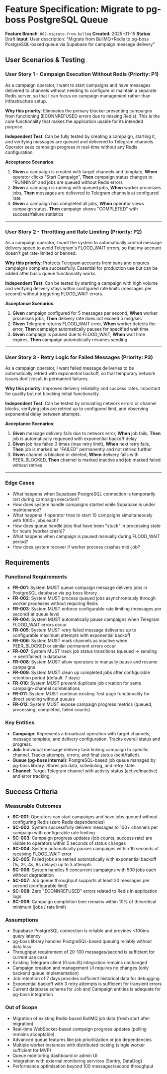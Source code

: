 # Feature Specification: Migrate to pg-boss PostgreSQL Queue

**Feature Branch**: `002-migrate-from-bullmq`
**Created**: 2025-01-15
**Status**: Draft
**Input**: User description: "Migrate from BullMQ+Redis to pg-boss PostgreSQL-based queue via Supabase for campaign message delivery"

## User Scenarios & Testing

### User Story 1 - Campaign Execution Without Redis (Priority: P1)

As a campaign operator, I want to start campaigns and have messages delivered to channels without needing to configure or maintain a separate Redis server, so that I can focus on campaign management rather than infrastructure setup.

**Why this priority**: Eliminates the primary blocker preventing campaigns from functioning (ECONNREFUSED errors due to missing Redis). This is the core functionality that makes the application usable for its intended purpose.

**Independent Test**: Can be fully tested by creating a campaign, starting it, and verifying messages are queued and delivered to Telegram channels. Operator sees campaign progress in real-time without any Redis configuration.

**Acceptance Scenarios**:

1. **Given** a campaign is created with target channels and template, **When** operator clicks "Start Campaign", **Then** campaign status changes to "RUNNING" and jobs are queued without Redis errors
2. **Given** a campaign is running with queued jobs, **When** worker processes jobs, **Then** messages are delivered to Telegram channels at configured rate
3. **Given** a campaign has completed all jobs, **When** operator views campaign status, **Then** campaign shows "COMPLETED" with success/failure statistics

---

### User Story 2 - Throttling and Rate Limiting (Priority: P2)

As a campaign operator, I want the system to automatically control message delivery speed to avoid Telegram's FLOOD_WAIT errors, so that my account doesn't get rate-limited or banned.

**Why this priority**: Protects Telegram accounts from bans and ensures campaigns complete successfully. Essential for production use but can be added after basic queue functionality works.

**Independent Test**: Can be tested by starting a campaign with high volume and verifying delivery stays within configured rate limits (messages per second) without triggering FLOOD_WAIT errors.

**Acceptance Scenarios**:

1. **Given** campaign configured for 5 messages per second, **When** worker processes jobs, **Then** delivery rate does not exceed 5 msg/sec
2. **Given** Telegram returns FLOOD_WAIT error, **When** worker detects the error, **Then** campaign automatically pauses for specified wait time
3. **Given** campaign is paused due to FLOOD_WAIT, **When** wait time expires, **Then** campaign automatically resumes sending

---

### User Story 3 - Retry Logic for Failed Messages (Priority: P3)

As a campaign operator, I want failed message deliveries to be automatically retried with exponential backoff, so that temporary network issues don't result in permanent failures.

**Why this priority**: Improves delivery reliability and success rates. Important for quality but not blocking initial functionality.

**Independent Test**: Can be tested by simulating network errors or channel blocks, verifying jobs are retried up to configured limit, and observing exponential delay between attempts.

**Acceptance Scenarios**:

1. **Given** message delivery fails due to network error, **When** job fails, **Then** job is automatically requeued with exponential backoff delay
2. **Given** job has failed 3 times (max retry limit), **When** next retry fails, **Then** job is marked as "FAILED" permanently and not retried further
3. **Given** channel is blocked or deleted, **When** delivery fails with PEER_BLOCKED, **Then** channel is marked inactive and job marked failed without retries

---

### Edge Cases

- What happens when Supabase PostgreSQL connection is temporarily lost during campaign execution?
- How does system handle campaigns started while Supabase is under maintenance?
- What happens if operator tries to start 10 campaigns simultaneously with 1000+ jobs each?
- How does queue handle jobs that have been "stuck" in processing state for hours (worker crash)?
- What happens when campaign is paused manually during FLOOD_WAIT period?
- How does system recover if worker process crashes mid-job?

## Requirements

### Functional Requirements

- **FR-001**: System MUST queue campaign message delivery jobs in PostgreSQL database via pg-boss library
- **FR-002**: System MUST process queued jobs asynchronously through worker processes without requiring Redis
- **FR-003**: System MUST enforce configurable rate limiting (messages per second) at queue level
- **FR-004**: System MUST automatically pause campaigns when Telegram FLOOD_WAIT errors occur
- **FR-005**: System MUST retry failed message deliveries up to configurable maximum attempts with exponential backoff
- **FR-006**: System MUST mark channels as inactive when PEER_BLOCKED or similar permanent errors occur
- **FR-007**: System MUST track job status transitions (queued → sending → sent/failed) in database
- **FR-008**: System MUST allow operators to manually pause and resume campaigns
- **FR-009**: System MUST clean up completed jobs after configurable retention period (default: 7 days)
- **FR-010**: System MUST prevent duplicate job creation for same campaign-channel combinations
- **FR-011**: System MUST continue existing Test page functionality for direct sending without queues
- **FR-012**: System MUST expose campaign progress metrics (queued, processing, completed, failed counts)

### Key Entities

- **Campaign**: Represents a broadcast operation with target channels, message template, and delivery configuration. Tracks overall status and progress.
- **Job**: Individual message delivery task linking campaign to specific channel. Tracks attempts, errors, and final status (sent/failed).
- **Queue (pg-boss internal)**: PostgreSQL-based job queue managed by pg-boss library. Stores job data, scheduling, and retry state.
- **Channel**: Target Telegram channel with activity status (active/inactive) and error tracking.

## Success Criteria

### Measurable Outcomes

- **SC-001**: Operators can start campaigns and have jobs queued without configuring Redis (zero Redis dependencies)
- **SC-002**: System successfully delivers messages to 100+ channels per campaign with configurable rate limiting
- **SC-003**: Campaign progress updates (job counts, success rate) are visible to operators within 5 seconds of status changes
- **SC-004**: System automatically pauses campaigns within 10 seconds of receiving FLOOD_WAIT error
- **SC-005**: Failed jobs are retried automatically with exponential backoff (1s, 2s, 4s, 8s delays) up to 3 attempts
- **SC-006**: System handles 5 concurrent campaigns with 500 jobs each without degradation
- **SC-007**: Job queue throughput supports at least 20 messages per second (configurable limit)
- **SC-008**: Zero "ECONNREFUSED" errors related to Redis in application logs
- **SC-009**: Campaign completion time remains within 10% of theoretical minimum (jobs / rate limit)

### Assumptions

- Supabase PostgreSQL connection is reliable and provides <100ms query latency
- pg-boss library handles PostgreSQL-based queuing reliably without data loss
- Throughput requirement of 20-100 messages/second is sufficient for current use case
- Existing Telegram client (GramJS) integration remains unchanged
- Campaign creation and management UI requires no changes (only backend queue implementation)
- Job retention of 7 days provides sufficient historical data for debugging
- Exponential backoff with 3 retry attempts is sufficient for transient errors
- Current database schema for Job and Campaign entities is adequate for pg-boss integration

### Out of Scope

- Migration of existing Redis-based BullMQ job data (fresh start after migration)
- Real-time WebSocket-based campaign progress updates (polling remains acceptable)
- Advanced queue features like job prioritization or job dependencies
- Multiple worker instances with distributed locking (single worker sufficient for MVP)
- Queue monitoring dashboard or admin UI
- Integration with external monitoring services (Sentry, DataDog)
- Performance optimization beyond 100 messages/second throughput
